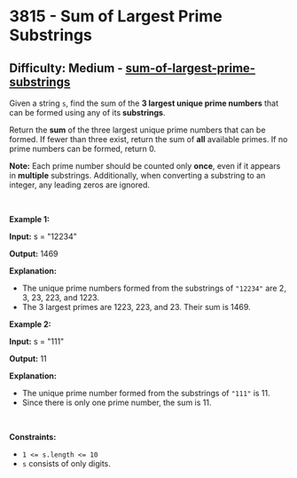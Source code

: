 <h1>3815 - Sum of Largest Prime Substrings</h1><h2>Difficulty: Medium - <a href="https://leetcode.com/problems/sum-of-largest-prime-substrings/">sum-of-largest-prime-substrings</a></h2><p data-end="157" data-start="30">Given a string <code>s</code>, find the sum of the <strong>3 largest unique <span data-keyword="prime-number">prime numbers</span></strong> that can be formed using any of its<strong> <span data-keyword="substring">substrings</span></strong>.</p>

<p data-end="269" data-start="166">Return the <strong>sum</strong> of the three largest unique prime numbers that can be formed. If fewer than three exist, return the sum of <strong>all</strong> available primes. If no prime numbers can be formed, return 0.</p>

<p data-end="370" data-is-last-node="" data-is-only-node="" data-start="271"><strong data-end="280" data-start="271">Note:</strong> Each prime number should be counted only <strong>once</strong>, even if it appears in <strong>multiple</strong> substrings. Additionally, when converting a substring to an integer, any leading zeros are ignored.</p>

<p>&nbsp;</p>
<p><strong class="example">Example 1:</strong></p>

<div class="example-block">
<p><strong>Input:</strong> <span class="example-io">s = &quot;12234&quot;</span></p>

<p><strong>Output:</strong> <span class="example-io">1469</span></p>

<p><strong>Explanation:</strong></p>

<ul>
	<li data-end="136" data-start="16">The unique prime numbers formed from the substrings of <code>&quot;12234&quot;</code> are 2, 3, 23, 223, and 1223.</li>
	<li data-end="226" data-start="137">The 3 largest primes are 1223, 223, and 23. Their sum is 1469.</li>
</ul>
</div>

<p><strong class="example">Example 2:</strong></p>

<div class="example-block">
<p><strong>Input:</strong> <span class="example-io">s = &quot;111&quot;</span></p>

<p><strong>Output:</strong> <span class="example-io">11</span></p>

<p><strong>Explanation:</strong></p>

<ul>
	<li data-end="339" data-start="244">The unique prime number formed from the substrings of <code>&quot;111&quot;</code> is 11.</li>
	<li data-end="412" data-is-last-node="" data-start="340">Since there is only one prime number, the sum is 11.</li>
</ul>
</div>

<p>&nbsp;</p>
<p><strong>Constraints:</strong></p>

<ul>
	<li data-end="39" data-start="18"><code>1 &lt;= s.length &lt;= 10</code></li>
	<li data-end="68" data-is-last-node="" data-start="40"><code>s</code> consists of only digits.</li>
</ul>
